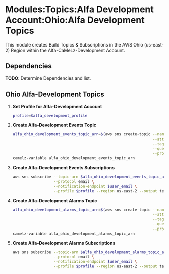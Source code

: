 # Modules:Topics:Alfa Development Account:Ohio:Alfa Development Topics

This module creates Build Topics & Subscriptions in the AWS Ohio (us-east-2) Region within the
Alfa-CaMeLz-Development Account.

## Dependencies

**TODO**: Determine Dependencies and list.

## Ohio Alfa-Development Topics

1. **Set Profile for Alfa-Development Account**

    ```bash
    profile=$alfa_development_profile
    ```

1. **Create Alfa-Development Events Topic**

    ```bash
    alfa_ohio_development_events_topic_arn=$(aws sns create-topic --name Events \
                                                                  --attributes "DisplayName=ALFD Events" \
                                                                  --tags Key=Name,Value=Alfa-Development-Events-Topic Key=Company,Value=Alfa Key=Environment,Value=Development \
                                                                  --query 'TopicArn' \
                                                                  --profile $profile --region us-east-2 --output text)
    camelz-variable alfa_ohio_development_events_topic_arn
    ```

1. **Create Alfa-Development Events Subscriptions**

    ```bash
    aws sns subscribe --topic-arn $alfa_ohio_development_events_topic_arn \
                      --protocol email \
                      --notification-endpoint $user_email \
                      --profile $profile --region us-east-2 --output text
    ```

1. **Create Alfa-Development Alarms Topic**

    ```bash
    alfa_ohio_development_alarms_topic_arn=$(aws sns create-topic --name Alarms \
                                                                  --attributes "DisplayName=ALFD Alarms" \
                                                                  --tags Key=Name,Value=Alfa-Development-Alarms-Topic Key=Company,Value=Alfa Key=Environment,Value=Development \
                                                                  --query 'TopicArn' \
                                                                  --profile $profile --region us-east-2 --output text)
    camelz-variable alfa_ohio_development_alarms_topic_arn
    ```

1. **Create Alfa-Development Alarms Subscriptions**

    ```bash
    aws sns subscribe --topic-arn $alfa_ohio_development_alarms_topic_arn \
                      --protocol email \
                      --notification-endpoint $user_email \
                      --profile $profile --region us-east-2 --output text
    ```
